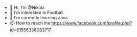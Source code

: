 - 👋 Hi, I’m @Nikola
- 👀 I’m interested in Football
- 🌱 I’m currently learning Java
- 📫 How to reach me https://www.facebook.com/profile.php?id=61556336083717


<!---
Nikolo2008/Nikolo2008 is a ✨ special ✨ repository because its `README.md` (this file) appears on your GitHub profile.
You can click the Preview link to take a look at your changes.
--->
